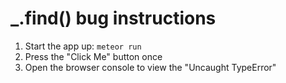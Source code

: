# \_.find() bug instructions

1. Start the app up: `meteor run`
2. Press the "Click Me" button once
3. Open the browser console to view the "Uncaught TypeError"
